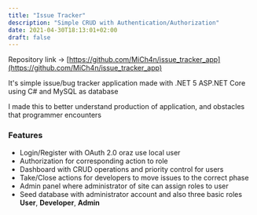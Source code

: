 ```yaml
---
title: "Issue Tracker"
description: "Simple CRUD with Authentication/Authorization"
date: 2021-04-30T18:13:01+02:00
draft: false
---
```

Repository link → [https://github.com/MiCh4n/issue_tracker_app](https://github.com/MiCh4n/issue_tracker_app)

It's simple issue/bug tracker application made with .NET 5 ASP.NET Core using C# and MySQL as database

I made this to better understand production of application, and obstacles that programmer encounters
### Features
* Login/Register with OAuth 2.0 oraz use local user
* Authorization for corresponding action to role
* Dashboard with CRUD operations and priority control for users
* Take/Close actions for developers to move issues to the correct phase
* Admin panel where administrator of site can assign roles to user
* Seed database with administrator account and also three basic roles **User**, **Developer**, **Admin**
